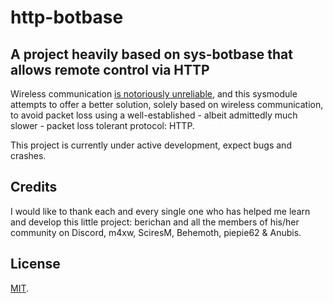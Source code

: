 # http-botbase

## A project heavily based on sys-botbase that allows remote control via HTTP

Wireless communication [is notoriously unreliable](https://www.researchgate.net/publication/4361162_Wireless_reliability_Rethinking_80211_packet_loss), and this sysmodule attempts to offer a better solution, solely based on wireless communication, to avoid packet loss using a well-established - albeit admittedly much slower - packet loss tolerant protocol: HTTP.

This project is currently under active development, expect bugs and crashes.

## Credits

I would like to thank each and every single one who has helped me learn and develop this little project: berichan and all the members of his/her community on Discord, m4xw, SciresM, Behemoth, piepie62 & Anubis.

## License

[MIT](./LICENSE).
